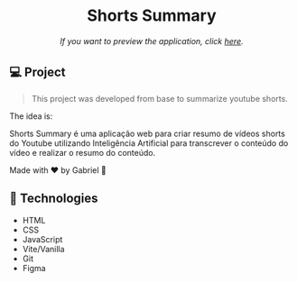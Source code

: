 <h1 align="center"> Shorts Summary </h1>

<h6 align="center"> 
	If you want to preview the application, click <a href="#">here</a>.
</h6>

## 💻 Project

> This project was developed from base to summarize youtube shorts.

The idea is:

Shorts Summary é uma aplicação web para criar resumo de vídeos shorts do Youtube utilizando Inteligência Artificial para transcrever o conteúdo do vídeo e realizar o resumo do conteúdo.

Made with ♥ by Gabriel :wave:

## 🚀 Technologies

- HTML
- CSS
- JavaScript
- Vite/Vanilla
- Git
- Figma